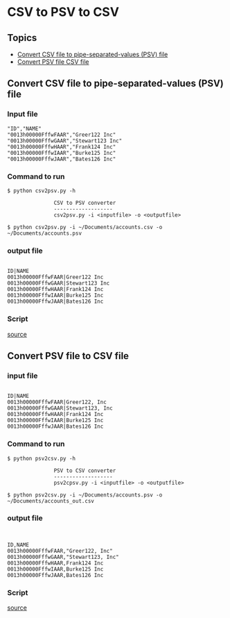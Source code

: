 # CSV to PSV to CSV

## Topics
- [Convert CSV file to pipe-separated-values (PSV) file](#csv2psv)
- [Convert PSV file CSV file](#psv2csv)



<a name="csv2psv"></a>
## Convert CSV file to pipe-separated-values (PSV) file 


### Input file
```csv
"ID","NAME"
"0013h00000FffwFAAR","Greer122 Inc"
"0013h00000FffwGAAR","Stewart123 Inc"
"0013h00000FffwHAAR","Frank124 Inc"
"0013h00000FffwIAAR","Burke125 Inc"
"0013h00000FffwJAAR","Bates126 Inc"
```

### Command to run

```
$ python csv2psv.py -h

               CSV to PSV converter 
               ------------------- 
               csv2psv.py -i <inputfile> -o <outputfile>

$ python csv2psv.py -i ~/Documents/accounts.csv -o ~/Documents/accounts.psv

```
### output file

```psv

ID|NAME
0013h00000FffwFAAR|Greer122 Inc
0013h00000FffwGAAR|Stewart123 Inc
0013h00000FffwHAAR|Frank124 Inc
0013h00000FffwIAAR|Burke125 Inc
0013h00000FffwJAAR|Bates126 Inc

```

### Script

[source](py/csv2psv.py)


<a name="psv2csv"></a>
## Convert PSV file to CSV file 


### input file
```psv

ID|NAME
0013h00000FffwFAAR|Greer122, Inc
0013h00000FffwGAAR|Stewart123, Inc
0013h00000FffwHAAR|Frank124 Inc
0013h00000FffwIAAR|Burke125 Inc
0013h00000FffwJAAR|Bates126 Inc
```

### Command to run

```
$ python psv2csv.py -h

               PSV to CSV converter 
               ------------------- 
               psv2cpsv.py -i <inputfile> -o <outputfile>

$ python psv2csv.py -i ~/Documents/accounts.psv -o ~/Documents/accounts_out.csv

```
### output file

```csv


ID,NAME
0013h00000FffwFAAR,"Greer122, Inc"
0013h00000FffwGAAR,"Stewart123, Inc"
0013h00000FffwHAAR,Frank124 Inc
0013h00000FffwIAAR,Burke125 Inc
0013h00000FffwJAAR,Bates126 Inc
```

### Script

[source](py/psv2csv.py)
